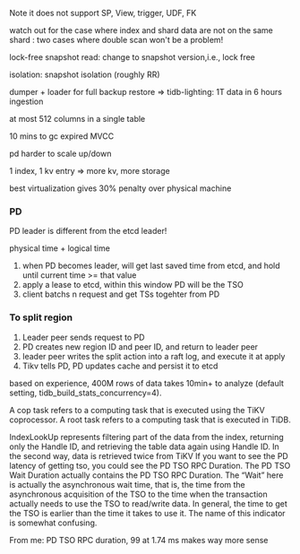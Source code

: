 Note it does not support SP, View, trigger, UDF, FK 

watch out for the case where index and shard data are not on the same shard : two cases where double scan won't be a problem! 

lock-free snapshot read: change to snapshot version,i.e., lock free

isolation: snapshot isolation (roughly RR)

dumper + loader for full backup restore => tidb-lighting: 1T data in 6 hours ingestion

at most 512 columns in a single table 

10 mins to gc expired MVCC

pd harder to scale up/down

1 index, 1 kv entry => more kv, more storage

best virtualization gives 30% penalty over physical machine

### PD

PD leader is different from the etcd leader!

physical time + logical time
1. when PD becomes leader, will get last saved time from etcd, and hold until current time >= that value
2. apply a lease to etcd, within this window PD will be the TSO
3. client batchs n request and get TSs togehter from PD

### To split region
1. Leader peer sends request to PD
2. PD creates new region ID and peer ID, and return to leader peer
3. leader peer writes the split action into a raft log, and execute it at apply
4. Tikv tells PD, PD updates cache and persist it to etcd

based on experience, 400M rows of data takes 10min+ to analyze (default setting, tidb_build_stats_concurrency=4).

A cop task refers to a computing task that is executed using the TiKV coprocessor. A root task refers to a computing task that is executed in TiDB.

 IndexLookUp represents filtering part of the data from the index, returning only the Handle ID, and retrieving the table data again using Handle ID. In the second way, data is retrieved twice from TiKV
If you want to see the PD latency of getting tso, you could see the PD TSO RPC Duration. The PD TSO Wait Duration actually contains the PD TSO RPC Duration. The “Wait” here is actually the asynchronous wait time, that is, the time from the asynchronous acquisition of the TSO to the time when the transaction actually needs to use the TSO to read/write data. In general, the time to get the TSO is earlier than the time it takes to use it. The name of this indicator is somewhat confusing.

From me: PD TSO RPC duration, 99 at 1.74 ms makes way more sense
